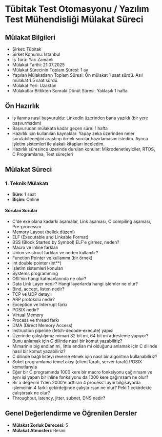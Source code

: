 # Tübitak Test Otomasyonu / Yazılım Test Mühendisliği Mülakat Süreci

## Mülakat Bilgileri
* Şirket: Tübitak
* Şirket Konumu: İstanbul
* İş Türü: Yarı Zamanlı
* Mülakat Tarihi: 21.07.2025
* Mülakat Sürecinin Toplam Süresi: 1 ay
* Yapılan Mülakatların Toplam Süresi: Ön mülakat 1 saat sürdü. Asıl mülakat 1.5 saat sürdü.
* Mülakat Yeri: Uzaktan
* Mülakatlar Bittikten Sonraki Dönüt Süresi: Yaklaşık 1 hafta

## Ön Hazırlık
* İş ilanına nasıl başvuruldu: LinkedIn üzerinden bana yazıldı (bir yere başvurmadım)
* Başvurudan mülakata kadar geçen süre: 1 hafta
* Hazırlık için kullanılan kaynaklar: Yapay zeka üzerinden neler sorulabileceğini araştırıp örnek sorular hazırlamasını istedim. Ayrıca işletim sistemleri ile alakalı kitapları inceledim.
* Hazırlık süresince üzerinde durulan konular: Mikrodenetleyiciler, RTOS, C Programlama, Test süreçleri

## Mülakat Süreci

### 1. Teknik Mülakatı
* **Süre**: 1 saat
* **Biçim**: Online

#### Sorulan Sorular
* C'de exe olana kadarki aşamalar, Link aşaması, C compiling aşaması, Pre-processor
* Memory Layout (bellek düzeni)
* ELF (Executable and Linkable Format)
* BSS (Block Started by Symbol) ELF'e girmez, neden?
* Macro ve inline farkları
* Union ve struct farkları ve neden kullanılır?
* Function Pointer ve kullanımı (bir örnek)
* Int double pointer (int**)
* İşletim sistemleri konuları
* Systems programming
* OSI'nin hangi katmanlarında ne olur?
* Data Link Layer nedir? Hangi layerlarda hangi işlemler ne olur?
* Bind, accept, listen nedir?
* TCP ve UDP detaylı
* ARP protokolü nedir?
* Exception ve Interrupt farkı
* POSIX nedir?
* Virtual Memory
* Process ve thread farkı
* DMA (Direct Memory Access)
* Instruction pipeline (fetch-decode-execute) yapısı
* Üzerinde çalıştığımız mimari 32 bit mi, 64 bit mi adresleme yapıyor? Bunu anlamak için C dilinde nasıl bir komut yazabiliriz?
* Mimarinin big endian mi, little endian mi olduğunu anlamak için C dilinde nasıl bir komut yazabiliriz?
* C dilinde bağlı listeyi reverse etmek için nasıl bir algoritma kullanabiliriz?
* Soket programlama temel akışı (client tarafı, server tarafı) POSIX komutlarıyla
* Eğer bir C programında 1000 kere bir macro fonksiyonu çağırırsam ve aynı işi yapan bir inline fonksiyonu da 1000 kere çağırırsam ne olur?
* Bir x değerini 1'den 2000'e arttıran 4 process'i aynı bilgisayarda işlemcinin 4 farklı çekirdeğinde çalıştırırsan ne olur? Peki 1 çekirdekte çalıştırsak ne olur?
* Throughput, latency, jitter, subnet, DNS nedir?

## Genel Değerlendirme ve Öğrenilen Dersler
* **Mülakat Zorluk Derecesi**: 5
* **Mülakat Atmosferi**: Resmi
